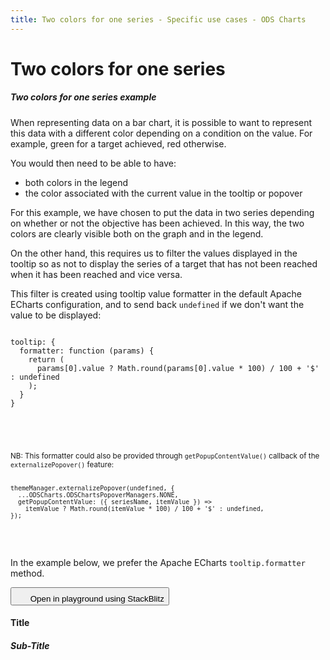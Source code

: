 ```yaml
---
title: Two colors for one series - Specific use cases - ODS Charts
---
```


<div class="title-bar">
  <div class="container-xxl">
    <h1 class="display-1">Two colors for one series</h1>
  </div>
</div>
<div class="container-xxl pt-3">
  <div class="card w-100">
    <div class="card-body">
      <h5 class="card-title">Two colors for one series example</h5>
      <p class="card-text pe-5">When representing data on a bar chart, it is possible to want to represent this data with a different color depending on a condition on the value. For example, green for a target achieved, red otherwise.</p>
      <p class="card-text pe-5">You would then need to be able to have:</p>
      <ul>
        <li>both colors in the legend</li>
        <li>the color associated with the current value in the tooltip or popover</li>
      </ul>
      <p class="card-text pe-5">For this example, we have chosen to put the data in two series depending on whether or not the objective has been achieved. In this way, the two colors are clearly visible both on the graph and in the legend.</p>
      <p class="card-text pe-5">On the other hand, this requires us to filter the values displayed in the tooltip so as not to display the series of a target that has not been reached when it has been reached and vice versa.</p>
      <p class="card-text pe-5">
        This filter is created using tooltip value formatter in the default Apache ECharts configuration, and to send back
        <code>undefined</code> if we don't want the value to be displayed:
        <code>
          <pre>
tooltip: {
  formatter: function (params) {
    return (
      params[0].value ? Math.round(params[0].value * 100) / 100 + '$' : undefined
    );
  }
}
          </pre>
        </code>
      </p>
      <div class="ms-5 mb-2 p-2 pe-5 text-body-secondary border-start border-subtle bg-body-secondary">
        <p class="card-text text-body-secondary">
          <small>
            NB: This formatter could also be provided through
            <code class="text-body-secondary">getPopupContentValue()</code> callback of the <code class="text-body-secondary">externalizePopover()</code> feature:
            <code class="text-body-secondary">
              <pre>
themeManager.externalizePopover(undefined, {
  ...ODSCharts.ODSChartsPopoverManagers.NONE,
  getPopupContentValue: ({ seriesName, itemValue }) =>
    itemValue ? Math.round(itemValue * 100) / 100 + '$' : undefined,
});
              </pre>
            </code>
          </small>
        </p>
      </div>
      <p>
        In the example below, we prefer the Apache ECharts
        <code>tooltip.formatter</code> method.
      </p>
      <button class="btn btn-icon btn-outline-secondary btn-edit" data-bs-toggle="tooltip" data-bs-placement="top" data-bs-title="Open in playground">
        <svg width="1.25rem" height="1.25rem" fill="currentColor" aria-hidden="true">
          <use xlink:href="#lightning-charge-fill" />
        </svg>
        <span class="visually-hidden">Open in playground using StackBlitz</span>
      </button>
      <div id="htmlId">
        <div class="border border-subtle position-relative">
          <div class="chart_title">
            <h4 class="display-4 mx-3 mb-1 mt-3">Title</h4>
            <h5 class="display-5 mx-3 mb-1 mt-0">Sub-Title</h5>
          </div>
          <div id="barLine_holder">
            <div id="barLine_chart" style="width: 100%; height: 50vh" class="position-relative"></div>
          </div>
          <div id="barLine_legend"></div>
        </div>
      </div>
      <script>
        addViewCode();
      </script>
    </div>
  </div>
  <script id="codeId">
    ///////////////////////////////////////////////////
    // Used data
    ///////////////////////////////////////////////////

    var goals = new Array(...new Array(12).keys()).map((i) => {
      return 50 + Math.random() * 50;
    });

    var results = new Array(...new Array(12).keys()).map((i) => {
      return 50 + Math.random() * 50;
    });

    var resultsOK = results.map((res, i) => (res >= goals[i] ? results[i] : 0));
    var resultsNOK = results.map((res, i) => (res < goals[i] ? results[i] : 0));
    var dates = new Array(...new Array(12).keys()).map((i) => {
      var d = new Date();
      d.setMonth(d.getMonth() - i);
      return d.toLocaleDateString(undefined, {
        month: 'short',
        year: 'numeric',
      });
    });

    // Data to be displayed
    var dataOptions = {
      xAxis: {
        type: 'category',
        data: dates,
      },
      yAxis: {},
      series: [
        {
          data: resultsOK,
          type: 'bar',
          stack: 'result',
        },
        {
          data: resultsNOK,
          type: 'bar',
          stack: 'result',
        },
        {
          data: goals,
          type: 'line',
        },
      ],
      legend: {
        data: ['Results OK', 'Results NOK', 'Goal'],
      },
      tooltip: {
        formatter: function (params) {
          return params[0].value ? Math.round(params[0].value * 100) / 100 + '$' : undefined;
        },
      },
    };

    ///////////////////////////////////////////////////
    // ODS Charts
    ///////////////////////////////////////////////////
    // Build the theme
    var themeManager = ODSCharts.getThemeManager();
    echarts.registerTheme(themeManager.name, themeManager.theme);

    // Get the chart holder and initiate it with the generated theme
    var div = document.getElementById('barLine_chart');
    var myChart = echarts.init(div, themeManager.name, {
      renderer: 'svg',
    });

    // Set the data to be displayed.
    themeManager.setDataOptions(dataOptions);
    // Register the externalization of the legend.
    themeManager.externalizeLegends(myChart, '#barLine_legend');
    // Manage window size changed
    themeManager.manageChartResize(myChart, 'barLine_chart');
    // Observe dark / light mode changes
    themeManager.manageThemeObserver(myChart);
    // Register the externalization of the tooltip/popup and use the second parameter as specified in https://charts.unified-design-system.orange.com/0.2/api/classes/odschartspopoverdefinition to change the popup value (cf https://charts.unified-design-system.orange.com/0.2/api/classes/odschartspopoverdefinition#getPopupContentValue)
    themeManager.externalizePopover();
    // Display the chart using the configured theme and data.
    myChart.setOption(themeManager.getChartOptions());

  </script>
</div>
